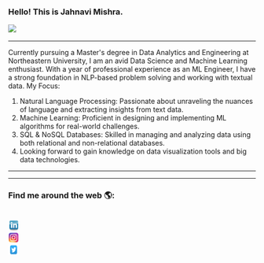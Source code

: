 ### Hello! This is Jahnavi Mishra.
           

<img src="https://t3.ftcdn.net/jpg/00/83/64/26/360_F_83642646_XYHBCxJIFZNmbD6YjX0ZmhXQsTwaV2Is.jpg" width=200/></img>

------
Currently pursuing a Master's degree in Data Analytics and Engineering at Northeastern University, I am an avid Data Science and Machine Learning enthusiast. With a year of professional experience as an ML Engineer, I have a strong foundation in NLP-based problem solving and working with textual data.
My Focus:
1. Natural Language Processing: Passionate about unraveling the nuances of language and extracting insights from text data.
2. Machine Learning: Proficient in designing and implementing ML algorithms for real-world challenges.
3. SQL & NoSQL Databases: Skilled in managing and analyzing data using both relational and non-relational databases.
4. Looking forward to gain knowledge on data visualization tools and big data technologies.

 ------ 


------
### Find me around the web 🌎:
  
 <code>
<a href ="https://www.linkedin.com/in/jahnavi-mishra-613188182/" alt="Jahnavi's linkedin"><img src="https://github.com/510jahnavi/510jahnavi/blob/main/Github%20Images/linkedin.jfif" width="22" height="22"></img></a>
<a href =https://www.instagram.com/misjahnavi._.510/ alt="Jahnavi's instagram"><img src="https://github.com/510jahnavi/510jahnavi/blob/main/Github%20Images/instagram.jfif" width="22" height="22"></img></a>
<a href ="https://twitter.com/msgranger_said" alt="Jahnavi's twitter"><img src="https://github.com/510jahnavi/510jahnavi/blob/main/Github%20Images/twitter.jfif" width="22" height="22"></img></a>
</code>
 
  





